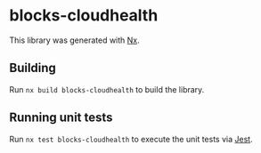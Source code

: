 # blocks-cloudhealth

This library was generated with [Nx](https://nx.dev).

## Building

Run `nx build blocks-cloudhealth` to build the library.

## Running unit tests

Run `nx test blocks-cloudhealth` to execute the unit tests via [Jest](https://jestjs.io).
